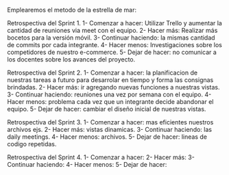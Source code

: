 Emplearemos el metodo de la estrella de mar:

Retrospectiva del Sprint 1.
1- Comenzar a hacer: Utilizar Trello y aumentar la cantidad de reuniones via meet con el equipo.
2- Hacer más: Realizar más bocetos para la versión móvil.
3- Continuar haciendo: la mismas cantidad de commits por cada integrante.
4- Hacer menos: Investigaciones sobre los competidores de nuestro e-commerce.
5- Dejar de hacer: no comunicar a los docentes sobre los avances del proyecto.

Retrospectiva del Sprint 2.
1- Comenzar a hacer: la planificacion de nuestras tareas a futuro para desarrolar en tiempo y forma las consignas brindadas.
2- Hacer más: ir agregando nuevas funciones a nuestras vistas.
3- Continuar haciendo: reuniones una vez por semana con el equipo.
4- Hacer menos: problema cada vez que un integrante decide abandonar el equipo.
5- Dejar de hacer: cambiar el diseño inicial de nuestras vistas.

Retrospectiva del Sprint 3.
1- Comenzar a hacer: mas eficientes nuestros archivos ejs.
2- Hacer más: vistas dinamicas.
3- Continuar haciendo: las daily meetings. 
4- Hacer menos: archivos.
5- Dejar de hacer: lineas de codigo repetidas.

Retrospectiva del Sprint 4.
1- Comenzar a hacer: 
2- Hacer más: 
3- Continuar haciendo: 
4- Hacer menos: 
5- Dejar de hacer: 
